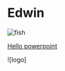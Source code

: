 # Edwin

![fish](https://nioo.knaw.nl/sites/default/files/vis.jpg)


[Hello powerpoint](Hello.pptx)


![logo] 
